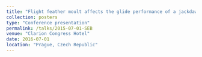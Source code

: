 ```yaml
---
title: "Flight feather moult affects the glide performance of a jackdaw (Corvus monedula) by increasing induced drag."
collection: posters
type: "Conference presentation"
permalink: /talks/2015-07-01-SEB
venue: "Clarion Congress Hotel"
date: 2016-07-01
location: "Prague, Czech Republic"
---
```



